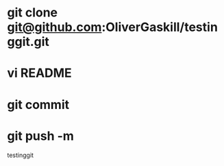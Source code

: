 # git clone git@github.com:OliverGaskill/testinggit.git

# vi README

# git commit 

# git push -m 


 testinggit
